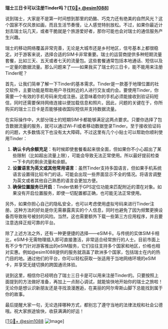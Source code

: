 **瑞士三日卡可以注册Tinder吗？[[TG💪+ @esim1088](https://t.me/s/esim1088)]**

说到瑞士，大家是不是第一时间想到那里的奶酪、巧克力还有绝美的自然风光？这个国家不仅风景如画，而且生活节奏慢，让人感觉特别放松。不过，如果你最近计划去瑞士玩几天，或者干脆就是个旅游爱好者，那你可能也会对瑞士的通信服务产生兴趣。

瑞士的移动网络覆盖非常完善，无论是大城市还是乡村地区，信号基本上都很稳定。对于游客来说，选择合适的SIM卡非常重要。瑞士的运营商提供多种短期流量套餐，比如三天、五天或者七天的流量包。这些套餐通常包括本地通话、短信以及一定量的数据流量。那么问题来了——如果我买了瑞士的三日卡，能不能用来注册Tinder呢？

首先，让我们简单了解一下Tinder的基本需求。Tinder是一款基于地理位置的社交软件，主要功能是帮助用户寻找附近的人进行交友或约会。要使用Tinder，你需要一个有效的手机号码来完成注册。这意味着你的手机必须能接收到验证码短信，同时还需要保持网络连接以便加载信息和照片。因此，问题的关键在于，你所购买的瑞士三日卡是否能够接收国际短信并支持数据流量。

在实际操作中，大部分瑞士的短期SIM卡都能够满足这两点要求。只要你选择了包含数据流量的服务，就可以通过Wi-Fi或者移动数据登录Tinder。至于接收验证码的问题，大多数情况下也没有太大障碍。不过这里有几个小贴士可以帮助你顺利使用Tinder：

1. **确认卡内余额充足**：有时候即使套餐看起来很全面，但如果你不小心超出了某些限制（比如超出流量上限），可能会导致无法正常使用。所以最好提前检查一下卡内的剩余流量和余额。
2. **设置语言为英文或其他常用语言**：虽然Tinder支持多国语言，但如果手机系统语言设置得比较冷门的话，可能会出现一些界面显示不全的情况。将语言调整为英文或者其他自己熟悉的语言会更加方便。
3. **确保位置服务已开启**：Tinder依赖于GPS定位功能来匹配附近的潜在对象。如果没有开启位置服务，即使一切配置都正确，也可能无法正常使用。

另外，如果你担心自己的隐私安全，也可以考虑使用虚拟号码来进行Tinder注册。这种方法的好处是你无需暴露真实的个人信息，同时也避免了因为频繁更换设备而导致账号被封的风险。当然，这也需要额外下载一些第三方应用程序，并且要注意选择正规可靠的平台。

除了上述方法之外，还有一种更便捷的选择——eSIM卡。与传统的实体SIM卡相比，eSIM卡无需物理插入即可直接激活，非常适合经常旅行的人士。目前市面上有不少专门针对游客推出的eSIM服务，它们往往支持多个国家和地区，价格也相对实惠。例如@esim1088提供的服务就涵盖了欧洲多个国家，包括瑞士在内的热门目的地。通过他们的平台，你可以轻松获取一张适用于当地网络环境的eSIM卡，并享受无缝切换的跨国通讯体验。

说到这里，相信你已经明白了瑞士三日卡是可以用来注册Tinder的。只要按照上面提到的方法做好准备，再加上一点耐心调试，就能愉快地开始你的瑞士之旅啦！无论你是想认识新朋友还是寻找浪漫邂逅，在美丽的阿尔卑斯山脚下总能找到属于你的故事。

最后提醒大家一句，无论选择哪种方式，都别忘了遵守当地的法律法规和社会公德哦。祝大家旅途愉快，收获满满的好运！

[[TG💪+ @esim1088](https://t.me/s/esim1088) ![Image](https://i.postimg.cc/4NQfJmqS/Snipaste-2025-05-13-00-14-12.png)]